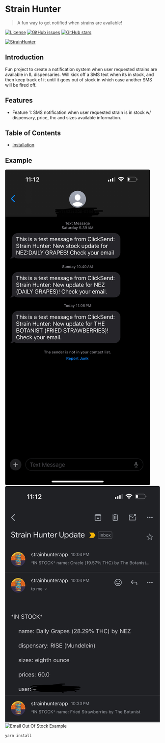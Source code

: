 # Strain Hunter

> A fun way to get notified when strains are available!

[![License](https://img.shields.io/badge/license-MIT-green.svg)](LICENSE) [![GitHub issues](https://img.shields.io/github/issues/yourusername/yourrepository.svg)](https://github.com/yourusername/yourrepository/issues) [![GitHub stars](https://img.shields.io/github/stars/yourusername/yourrepository.svg)](https://github.com/yourusername/yourrepository/stargazers)

[![StrainHunter](https://www.cannabisbarcelona.com/wp-content/uploads/2017/02/IMG_1326.jpg)](https://strainhunter.io)

## Introduction

Fun project to create a notification system when user requested strains are available in IL dispensaries. Will kick off a SMS text when its in stock, and then keep track of it until it goes out of stock in which case another SMS will be fired off.

## Features

- Feature 1: SMS notification when user requested strain is in stock w/ dispensary, price, thc and sizes available information.

## Table of Contents

- [Installation](#installation)

## Example
![SMS Example](/strain_hunter_sms.jpg?raw=true "SMS Example")
![Email In Stock Example](/strain_hunter_email_in_stock.jpg?raw=true "Email In Stock Example")
![Email Out Of Stock Example](/strain_hunter_email_out_of_stock.jpg?raw=true "Email Out Of Stock Example")

```bash
yarn install
